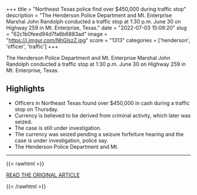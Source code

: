 +++
title = "Northeast Texas police find over $450,000 during traffic stop"
description = "The Henderson Police Department and Mt. Enterprise Marshal John Randolph conducted a traffic stop at 1:30 p.m. June 30 on Highway 259 in Mt. Enterprise, Texas."
date = "2022-07-03 15:09:20"
slug = "62c1b0feed94d7fa6b6883ad"
image = "https://i.imgur.com/NhGiszZ.jpg"
score = "1313"
categories = ['henderson', 'officer', 'traffic']
+++

The Henderson Police Department and Mt. Enterprise Marshal John Randolph conducted a traffic stop at 1:30 p.m. June 30 on Highway 259 in Mt. Enterprise, Texas.

## Highlights

- Officers in Northeast Texas found over $450,000 in cash during a traffic stop on Thursday.
- Currency is believed to be derived from criminal activity, which later was seized.
- The case is still under investigation.
- The currency was seized pending a seizure forfeiture hearing and the case is under investigation, police say.
- The Henderson Police Department and Mt.

---

{{< rawhtml >}}
  <p class="article-category">
    <a target="_blank" href="https://www.kwtx.com/2022/07/01/northeast-texas-police-find-over-450000-during-traffic-stop/">READ THE ORIGINAL ARTICLE</a>
  </p>
{{< /rawhtml >}}
